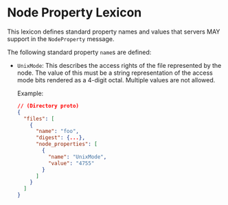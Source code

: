# Node Property Lexicon

This lexicon defines standard property names and values that servers MAY
support in the `NodeProperty` message.

The following standard property `name`s are defined:

* `UnixMode`: This describes the access rights of the file represented by the
  node. The value of this must be a string representation of the access mode
  bits rendered as a 4-digit octal. Multiple values are not allowed.

  Example:
  ```json
  // (Directory proto)
  {
    "files": [
      {
        "name": "foo",
        "digest": {...},
        "node_properties": [
          {
            "name": "UnixMode",
            "value": "4755"
          }
        ]
      }
    ]
  }
  ```
